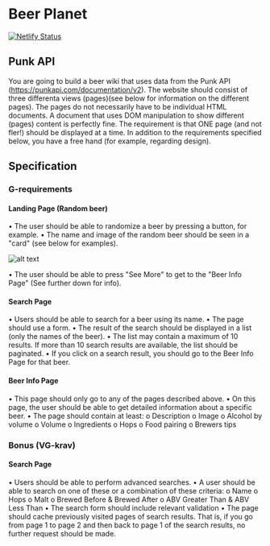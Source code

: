 # Beer Planet
[![Netlify Status](https://api.netlify.com/api/v1/badges/43eb9b9f-4944-4196-9e6a-f06cde9a10d9/deploy-status)](https://app.netlify.com/sites/benevolent-dolphin-d3747e/deploys)
## Punk API
You are going to build a beer wiki that uses data from the Punk API (https://punkapi.com/documentation/v2). The website should consist of three differenta views (pages)(see below for information on the different pages). The pages do not necessarily have to be individual HTML documents. A document that uses DOM manipulation to show different (pages) content is perfectly fine. The requirement is that ONE page (and not fler!) should be displayed at a time. In addition to the requirements specified below, you have a free hand (for example, regarding design).


## Specification

### G-requirements
#### Landing Page (Random beer)
•	The user should be able to randomize a beer by pressing a button, for example.
•	The name and image of the random beer should be seen in a "card" (see below for examples).


![alt text](BeerCard.jpg)

•	The user should be able to press "See More" to get to the "Beer Info Page" (See further down for info).


#### Search Page
•	Users should be able to search for a beer using its name.
•	The page should use a form.
•	The result of the search should be displayed in a list (only the names of the beer).
•	The list may contain a maximum of 10 results. If more than 10 search results are available, the list should be paginated.
•	If you click on a search result, you should go to the Beer Info Page for that beer.



#### Beer Info Page
•	This page should only go to any of the pages described above.
•	On this page, the user should be able to get detailed information about a specific beer.
•	The page should contain at least:
    o	Description
    o	Image
    o	Alcohol by volume
    o	Volume
    o	Ingredients
    o	Hops
    o	Food pairing
    o	Brewers tips


### Bonus (VG-krav)

#### Search Page
•	Users should be able to perform advanced searches.
•	A user should be able to search on one of these or a combination of these criteria:
    o	Name
    o	Hops
    o	Malt
    o	Brewed Before & Brewed After
    o	ABV Greater Than & ABV Less Than
•	The search form should include relevant validation
•	The page should cache previously visited pages of search results. That is, if you go from page 1 to page 2 and then back to page 1 of the search results, no further request should be made.

